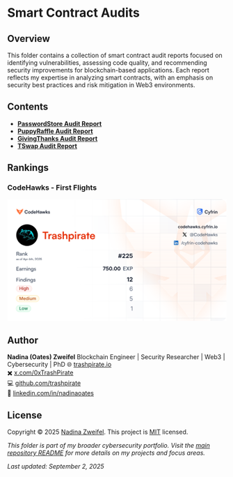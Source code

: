 # Smart Contract Audits

## Overview
This folder contains a collection of smart contract audit reports focused on identifying vulnerabilities, assessing code quality, and recommending security improvements for blockchain-based applications. Each report reflects my expertise in analyzing smart contracts, with an emphasis on security best practices and risk mitigation in Web3 environments.

## Contents
- **[PasswordStore Audit Report](pdfs/24-09-30-password-store-audit.pdf)**
- **[PuppyRaffle Audit Report](pdfs/24-11-11-puppy-raffle-audit.pdf)**
- **[GivingThanks Audit Report](pdfs/24-11-12-giving-thanks-audit.pdf)**
- **[TSwap Audit Report](pdfs/24-11-18-t-swap-audit.pdf)**

## Rankings

### CodeHawks - First Flights
![CodeHawks First Flights Ranking](./codehawks-first-flights-ranking.png)

## Author

**Nadina (Oates) Zweifel**
Blockchain Engineer | Security Researcher | Web3 | Cybersecurity | PhD
🌐 [trashpirate.io](https://trashpirate.io)  
✖️ [x.com/0xTrashPirate](https://x.com/0xTrashPirate)  
💻 [github.com/trashpirate](https://github.com/trashpirate)  
🔗 [linkedin.com/in/nadinaoates](https://linkedin.com/in/nadinaoates)

## License

Copyright © 2025 [Nadina Zweifel](https://github.com/trashpirate).
This project is [MIT](../LICENSE) licensed.

*This folder is part of my broader cybersecurity portfolio. Visit the [main repository README](../README.md) for more details on my projects and focus areas.*

_Last updated: September 2, 2025_